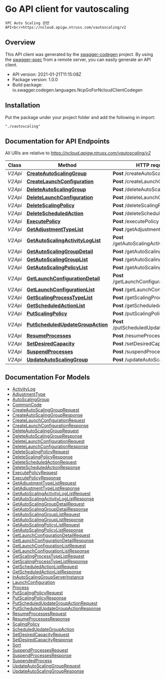 # Go API client for vautoscaling

    VPC Auto Scaling 관련 API<br/>https://ncloud.apigw.ntruss.com/vautoscaling/v2

## Overview
This API client was generated by the [swagger-codegen](https://github.com/swagger-api/swagger-codegen) project.  By using the [swagger-spec](https://github.com/swagger-api/swagger-spec) from a remote server, you can easily generate an API client.

- API version: 2021-01-21T11:15:08Z
- Package version: 1.0.0
- Build package: io.swagger.codegen.languages.NcpGoForNcloudClientCodegen

## Installation
Put the package under your project folder and add the following in import:
```
"./vautoscaling"
```

## Documentation for API Endpoints

All URIs are relative to *https://ncloud.apigw.ntruss.com/vautoscaling/v2*

Class | Method | HTTP request | Description
------------ | ------------- | ------------- | -------------
*V2Api* | [**CreateAutoScalingGroup**](docs/V2Api.md#createautoscalinggroup) | **Post** /createAutoScalingGroup | 
*V2Api* | [**CreateLaunchConfiguration**](docs/V2Api.md#createlaunchconfiguration) | **Post** /createLaunchConfiguration | 
*V2Api* | [**DeleteAutoScalingGroup**](docs/V2Api.md#deleteautoscalinggroup) | **Post** /deleteAutoScalingGroup | 
*V2Api* | [**DeleteLaunchConfiguration**](docs/V2Api.md#deletelaunchconfiguration) | **Post** /deleteLaunchConfiguration | 
*V2Api* | [**DeleteScalingPolicy**](docs/V2Api.md#deletescalingpolicy) | **Post** /deleteScalingPolicy | 
*V2Api* | [**DeleteScheduledAction**](docs/V2Api.md#deletescheduledaction) | **Post** /deleteScheduledAction | 
*V2Api* | [**ExecutePolicy**](docs/V2Api.md#executepolicy) | **Post** /executePolicy | 
*V2Api* | [**GetAdjustmentTypeList**](docs/V2Api.md#getadjustmenttypelist) | **Post** /getAdjustmentTypeList | 
*V2Api* | [**GetAutoScalingActivityLogList**](docs/V2Api.md#getautoscalingactivityloglist) | **Post** /getAutoScalingActivityLogList | 
*V2Api* | [**GetAutoScalingGroupDetail**](docs/V2Api.md#getautoscalinggroupdetail) | **Post** /getAutoScalingGroupDetail | 
*V2Api* | [**GetAutoScalingGroupList**](docs/V2Api.md#getautoscalinggrouplist) | **Post** /getAutoScalingGroupList | 
*V2Api* | [**GetAutoScalingPolicyList**](docs/V2Api.md#getautoscalingpolicylist) | **Post** /getAutoScalingPolicyList | 
*V2Api* | [**GetLaunchConfigurationDetail**](docs/V2Api.md#getlaunchconfigurationdetail) | **Post** /getLaunchConfigurationDetail | 
*V2Api* | [**GetLaunchConfigurationList**](docs/V2Api.md#getlaunchconfigurationlist) | **Post** /getLaunchConfigurationList | 
*V2Api* | [**GetScalingProcessTypeList**](docs/V2Api.md#getscalingprocesstypelist) | **Post** /getScalingProcessTypeList | 
*V2Api* | [**GetScheduledActionList**](docs/V2Api.md#getscheduledactionlist) | **Post** /getScheduledActionList | 
*V2Api* | [**PutScalingPolicy**](docs/V2Api.md#putscalingpolicy) | **Post** /putScalingPolicy | 
*V2Api* | [**PutScheduledUpdateGroupAction**](docs/V2Api.md#putscheduledupdategroupaction) | **Post** /putScheduledUpdateGroupAction | 
*V2Api* | [**ResumeProcesses**](docs/V2Api.md#resumeprocesses) | **Post** /resumeProcesses | 
*V2Api* | [**SetDesiredCapacity**](docs/V2Api.md#setdesiredcapacity) | **Post** /setDesiredCapacity | 
*V2Api* | [**SuspendProcesses**](docs/V2Api.md#suspendprocesses) | **Post** /suspendProcesses | 
*V2Api* | [**UpdateAutoScalingGroup**](docs/V2Api.md#updateautoscalinggroup) | **Post** /updateAutoScalingGroup | 


## Documentation For Models

 - [ActivityLog](docs/ActivityLog.md)
 - [AdjustmentType](docs/AdjustmentType.md)
 - [AutoScalingGroup](docs/AutoScalingGroup.md)
 - [CommonCode](docs/CommonCode.md)
 - [CreateAutoScalingGroupRequest](docs/CreateAutoScalingGroupRequest.md)
 - [CreateAutoScalingGroupResponse](docs/CreateAutoScalingGroupResponse.md)
 - [CreateLaunchConfigurationRequest](docs/CreateLaunchConfigurationRequest.md)
 - [CreateLaunchConfigurationResponse](docs/CreateLaunchConfigurationResponse.md)
 - [DeleteAutoScalingGroupRequest](docs/DeleteAutoScalingGroupRequest.md)
 - [DeleteAutoScalingGroupResponse](docs/DeleteAutoScalingGroupResponse.md)
 - [DeleteLaunchConfigurationRequest](docs/DeleteLaunchConfigurationRequest.md)
 - [DeleteLaunchConfigurationResponse](docs/DeleteLaunchConfigurationResponse.md)
 - [DeleteScalingPolicyRequest](docs/DeleteScalingPolicyRequest.md)
 - [DeleteScalingPolicyResponse](docs/DeleteScalingPolicyResponse.md)
 - [DeleteScheduledActionRequest](docs/DeleteScheduledActionRequest.md)
 - [DeleteScheduledActionResponse](docs/DeleteScheduledActionResponse.md)
 - [ExecutePolicyRequest](docs/ExecutePolicyRequest.md)
 - [ExecutePolicyResponse](docs/ExecutePolicyResponse.md)
 - [GetAdjustmentTypeListRequest](docs/GetAdjustmentTypeListRequest.md)
 - [GetAdjustmentTypeListResponse](docs/GetAdjustmentTypeListResponse.md)
 - [GetAutoScalingActivityLogListRequest](docs/GetAutoScalingActivityLogListRequest.md)
 - [GetAutoScalingActivityLogListResponse](docs/GetAutoScalingActivityLogListResponse.md)
 - [GetAutoScalingGroupDetailRequest](docs/GetAutoScalingGroupDetailRequest.md)
 - [GetAutoScalingGroupDetailResponse](docs/GetAutoScalingGroupDetailResponse.md)
 - [GetAutoScalingGroupListRequest](docs/GetAutoScalingGroupListRequest.md)
 - [GetAutoScalingGroupListResponse](docs/GetAutoScalingGroupListResponse.md)
 - [GetAutoScalingPolicyListRequest](docs/GetAutoScalingPolicyListRequest.md)
 - [GetAutoScalingPolicyListResponse](docs/GetAutoScalingPolicyListResponse.md)
 - [GetLaunchConfigurationDetailRequest](docs/GetLaunchConfigurationDetailRequest.md)
 - [GetLaunchConfigurationDetailResponse](docs/GetLaunchConfigurationDetailResponse.md)
 - [GetLaunchConfigurationListRequest](docs/GetLaunchConfigurationListRequest.md)
 - [GetLaunchConfigurationListResponse](docs/GetLaunchConfigurationListResponse.md)
 - [GetScalingProcessTypeListRequest](docs/GetScalingProcessTypeListRequest.md)
 - [GetScalingProcessTypeListResponse](docs/GetScalingProcessTypeListResponse.md)
 - [GetScheduledActionListRequest](docs/GetScheduledActionListRequest.md)
 - [GetScheduledActionListResponse](docs/GetScheduledActionListResponse.md)
 - [InAutoScalingGroupServerInstance](docs/InAutoScalingGroupServerInstance.md)
 - [LaunchConfiguration](docs/LaunchConfiguration.md)
 - [Process](docs/Process.md)
 - [PutScalingPolicyRequest](docs/PutScalingPolicyRequest.md)
 - [PutScalingPolicyResponse](docs/PutScalingPolicyResponse.md)
 - [PutScheduledUpdateGroupActionRequest](docs/PutScheduledUpdateGroupActionRequest.md)
 - [PutScheduledUpdateGroupActionResponse](docs/PutScheduledUpdateGroupActionResponse.md)
 - [ResumeProcessesRequest](docs/ResumeProcessesRequest.md)
 - [ResumeProcessesResponse](docs/ResumeProcessesResponse.md)
 - [ScalingPolicy](docs/ScalingPolicy.md)
 - [ScheduledUpdateGroupAction](docs/ScheduledUpdateGroupAction.md)
 - [SetDesiredCapacityRequest](docs/SetDesiredCapacityRequest.md)
 - [SetDesiredCapacityResponse](docs/SetDesiredCapacityResponse.md)
 - [Sort](docs/Sort.md)
 - [SuspendProcessesRequest](docs/SuspendProcessesRequest.md)
 - [SuspendProcessesResponse](docs/SuspendProcessesResponse.md)
 - [SuspendedProcess](docs/SuspendedProcess.md)
 - [UpdateAutoScalingGroupRequest](docs/UpdateAutoScalingGroupRequest.md)
 - [UpdateAutoScalingGroupResponse](docs/UpdateAutoScalingGroupResponse.md)

